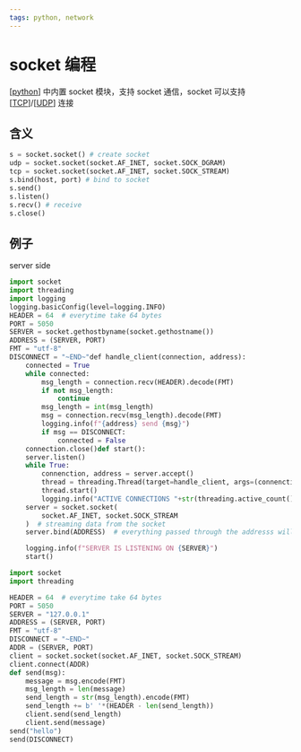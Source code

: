 ```yaml
---
tags: python, network
---
```

# socket 编程

[[python]] 中内置 socket 模块，支持 socket 通信，socket 可以支持 [[TCP]]/[[UDP]] 连接

## 含义

```python
s = socket.socket() # create socket
udp = socket.socket(socket.AF_INET, socket.SOCK_DGRAM)
tcp = socket.socket(socket.AF_INET, socket.SOCK_STREAM)
s.bind(host, port) # bind to socket
s.send()
s.listen()
s.recv() # receive
s.close()
```

## 例子

server side

```python
import socket
import threading
import logging
logging.basicConfig(level=logging.INFO)
HEADER = 64  # everytime take 64 bytes
PORT = 5050
SERVER = socket.gethostbyname(socket.gethostname())
ADDRESS = (SERVER, PORT)
FMT = "utf-8"
DISCONNECT = "~END~"def handle_client(connection, address):
    connected = True
    while connected:
        msg_length = connection.recv(HEADER).decode(FMT)
        if not msg_length:
            continue
        msg_length = int(msg_length)
        msg = connection.recv(msg_length).decode(FMT)
        logging.info(f"{address} send {msg}")
        if msg == DISCONNECT:
            connected = False
    connection.close()def start():
    server.listen()
    while True:
        connenction, address = server.accept()
        thread = threading.Thread(target=handle_client, args=(connenction, address))
        thread.start()
        logging.info("ACTIVE CONNECTIONS "+str(threading.active_count() - 1))if __name__ == "__main__":
    server = socket.socket(
        socket.AF_INET, socket.SOCK_STREAM
    )  # streaming data from the socket
    server.bind(ADDRESS)  # everything passed through the addresss will come into socket

    logging.info(f"SERVER IS LISTENING ON {SERVER}")
    start()
```

```python
import socket
import threading

HEADER = 64  # everytime take 64 bytes
PORT = 5050
SERVER = "127.0.0.1"
ADDRESS = (SERVER, PORT)
FMT = "utf-8"
DISCONNECT = "~END~"
ADDR = (SERVER, PORT)
client = socket.socket(socket.AF_INET, socket.SOCK_STREAM)
client.connect(ADDR)
def send(msg):
    message = msg.encode(FMT)
    msg_length = len(message)
    send_length = str(msg_length).encode(FMT)
    send_length += b' '*(HEADER - len(send_length))
    client.send(send_length)
    client.send(message)
send("hello")
send(DISCONNECT)
```

[//begin]: # "Autogenerated link references for markdown compatibility"
[python]: python.md "python"
[TCP]: ../network/transport/TCP.md "TCP"
[UDP]: ../network/transport/UDP.md "UDP"
[//end]: # "Autogenerated link references"
